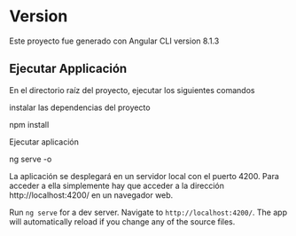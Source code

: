 # Version

Este proyecto fue generado con  Angular CLI version 8.1.3


## Ejecutar Applicación

En el directorio raíz del proyecto, ejecutar los siguientes comandos

instalar las dependencias del proyecto

npm install


Ejecutar aplicación

ng serve -o

La aplicación se desplegará en un servidor local con el puerto 4200. Para acceder a ella simplemente hay que acceder a la dirección http://localhost:4200/ en un navegador web.


Run `ng serve` for a dev server. Navigate to `http://localhost:4200/`. The app will automatically reload if you change any of the source files.


